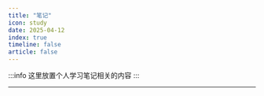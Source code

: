 ```yaml
---
title: "笔记"
icon: study
date: 2025-04-12
index: true
timeline: false
article: false
---
```


:::info
这里放置个人学习笔记相关的内容
:::

--- 
<Catalog />